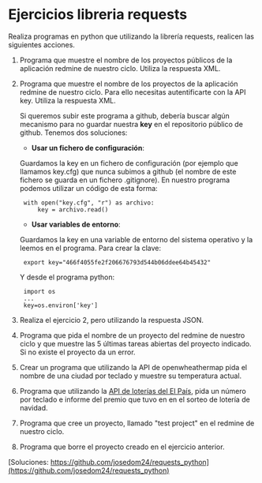 # Ejercicios libreria requests

Realiza programas en python que utilizando la librería requests, realicen las siguientes acciones.

1. Programa que muestre el nombre de los proyectos públicos de la aplicación redmine de nuestro ciclo. Utiliza la respuesta XML.

2. Programa que muestre el nombre de los proyectos de la aplicación redmine de nuestro ciclo. Para ello necesitas autentificarte con la API key. Utiliza la respuesta XML. 

	Si queremos subir este programa a github, debería buscar algún mecanismo para no guardar nuestra **key** en el repositorio público de github. Tenemos dos soluciones:

	* **Usar un fichero de configuración**:

	Guardamos la key en un fichero de configuración (por ejemplo que llamamos key.cfg) que nunca subimos a github (el nombre de este fichero se guarda en un fichero .gitignore). En nuestro programa podemos utilizar un código de esta forma:

		with open("key.cfg", "r") as archivo: 
			key = archivo.read() 

	* **Usar variables de entorno**:

	Guardamos la key en una variable de entorno del sistema operativo y la leemos en el programa. Para crear la clave:

		export key="466f4055fe2f206676793d544b06ddee64b45432"

	Y desde el programa python:

		import os
		...
		key=os.environ['key']

3. Realiza el ejercicio 2, pero utilizando la respuesta JSON.

4. Programa que pida el nombre de un proyecto del redmine de nuestro ciclo y que muestre las 5 últimas tareas abiertas del proyecto indicado. Si no existe el proyecto da un error.

5. Crear un programa que utilizando la API de openwheathermap pida el nombre de una ciudad por teclado y muestre su temperatura actual.	

6. Programa que utilizando la [API de loterías del El País](http://servicios.elpais.com/sorteos/loteria-navidad/api/), pida un número por teclado e informe del premio que tuvo en en el sorteo de lotería de navidad.

7. Programa que cree un proyecto, llamado "test project" en el redmine de nuestro ciclo.

8. Programa que borre el proyecto creado en el ejercicio anterior.

[Soluciones: https://github.com/josedom24/requests_python](https://github.com/josedom24/requests_python)